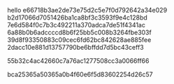 hello
e66718b3ae2de73e75d2c5e7f0d792642a34e029
b2d17066d7051426ba1ca8bf3c3593f9e4c128bd
7e6d584f0c7b3c492211a370adca7de51f4341ac
6a88b0b6adccccd8b6f25bb5c008b3264fbe303f
39d8f93350883c09cec6fd62bc842628ae885fee
2dacc10e881d13757790be6bffdd7d5bc43ceff3

55b32c4ac42660c7a76ac1277508cc3a0066ff66

bca25365a50365a0b4f60e6f5d83602254d26c57

